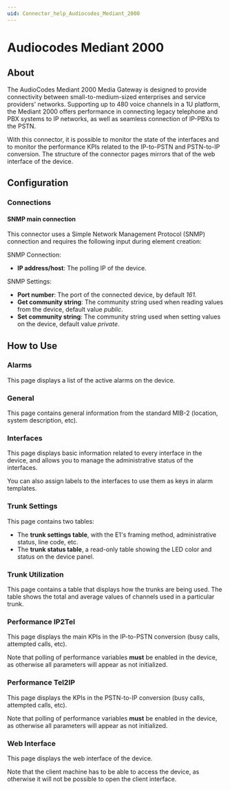 ```yaml
---
uid: Connector_help_Audiocodes_Mediant_2000
---
```


# Audiocodes Mediant 2000

## About

The AudioCodes Mediant 2000 Media Gateway is designed to provide connectivity between small-to-medium-sized enterprises and service providers' networks. Supporting up to 480 voice channels in a 1U platform, the Mediant 2000 offers performance in connecting legacy telephone and PBX systems to IP networks, as well as seamless connection of IP-PBXs to the PSTN.

With this connector, it is possible to monitor the state of the interfaces and to monitor the performance KPIs related to the IP-to-PSTN and PSTN-to-IP conversion. The structure of the connector pages mirrors that of the web interface of the device.

## Configuration

### Connections

#### SNMP main connection

This connector uses a Simple Network Management Protocol (SNMP) connection and requires the following input during element creation:

SNMP Connection:

- **IP address/host**: The polling IP of the device.

SNMP Settings:

- **Port number**: The port of the connected device, by default *161.*
- **Get community string**: The community string used when reading values from the device, default value *public*.
- **Set community string**: The community string used when setting values on the device, default value *private*.

## How to Use

### Alarms

This page displays a list of the active alarms on the device.

### General

This page contains general information from the standard MIB-2 (location, system description, etc).

### Interfaces

This page displays basic information related to every interface in the device, and allows you to manage the administrative status of the interfaces.

You can also assign labels to the interfaces to use them as keys in alarm templates.

### Trunk Settings

This page contains two tables:

- The **trunk settings table**, with the E1's framing method, administrative status, line code, etc.
- The **trunk status table**, a read-only table showing the LED color and status on the device panel.

### Trunk Utilization

This page contains a table that displays how the trunks are being used. The table shows the total and average values of channels used in a particular trunk.

### Performance IP2Tel

This page displays the main KPIs in the IP-to-PSTN conversion (busy calls, attempted calls, etc).

Note that polling of performance variables **must** be enabled in the device, as otherwise all parameters will appear as not initialized.

### Performance Tel2IP

This page displays the KPIs in the PSTN-to-IP conversion (busy calls, attempted calls, etc).

Note that polling of performance variables **must** be enabled in the device, as otherwise all parameters will appear as not initialized.

### Web Interface

This page displays the web interface of the device.

Note that the client machine has to be able to access the device, as otherwise it will not be possible to open the client interface.
